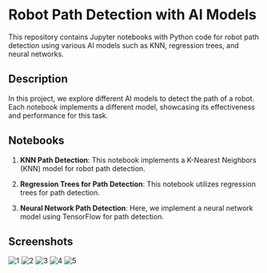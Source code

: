 # Robot Path Detection with AI Models

This repository contains Jupyter notebooks with Python code for robot path detection using various AI models such as KNN, regression trees, and neural networks.

## Description

In this project, we explore different AI models to detect the path of a robot. Each notebook implements a different model, showcasing its effectiveness and performance for this task.

## Notebooks

1. **KNN Path Detection**: This notebook implements a K-Nearest Neighbors (KNN) model for robot path detection.

2. **Regression Trees for Path Detection**: This notebook utilizes regression trees for path detection.

3. **Neural Network Path Detection**: Here, we implement a neural network model using TensorFlow for path detection.

## Screenshots
![1](https://github.com/alifaizanchughtai/Robot-Path-Detection/assets/139624731/468ce56c-1bf8-42a0-950c-00476c2c26b7)
![2](https://github.com/alifaizanchughtai/Robot-Path-Detection/assets/139624731/b9bf3664-a059-4fce-964f-474b8afb43c8)
![3](https://github.com/alifaizanchughtai/Robot-Path-Detection/assets/139624731/fe7acd1e-f9e5-4f73-8c46-c0c269d2d9ed)
![4](https://github.com/alifaizanchughtai/Robot-Path-Detection/assets/139624731/acb7e285-c9ec-4569-a3d9-71eada74bf3b)
![5](https://github.com/alifaizanchughtai/Robot-Path-Detection/assets/139624731/2dfa8d12-c820-436c-b401-79c7284c01ee)
